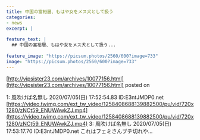 ```yaml
---
title: 中国の富裕層、もはや女をメス犬として扱う
categories:
- news
excerpt: |
  
feature_text: |
  ## 中国の富裕層、もはや女をメス犬として扱う...
  
feature_image: "https://picsum.photos/2560/600?image=733"
image: "https://picsum.photos/2560/600?image=733"
---
```


[http://vipsister23.com/archives/10077156.html](http://vipsister23.com/archives/10077156.html)
posted on 

<!--more-->

1: 風吹けば名無し 2020/07/05(日) 17:52:54.83 ID:E3ntJMDP0.net [https://video.twimg.com/ext_tw_video/1258408688139882500/pu/vid/720x1280/zNCt59_ENUWAwkZJ.mp4](https://video.twimg.com/ext_tw_video/1258408688139882500/pu/vid/720x1280/zNCt59_ENUWAwkZJ.mp4) 3: 風吹けば名無し 2020/07/05(日) 17:53:17.70 ID:E3ntJMDP0.net これはフェミさんブチ切れや...
